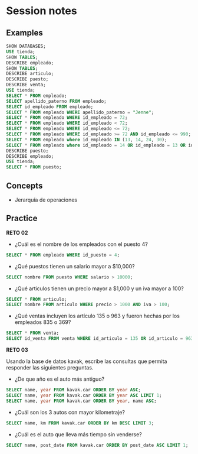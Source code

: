 # Session notes

## Examples
```sql
SHOW DATABASES;
USE tienda;
SHOW TABLES;
DESCRIBE empleado;
SHOW TABLES;
DESCRIBE articulo;
DESCRIBE puesto;
DESCRIBE venta;
USE tienda;
SELECT * FROM empleado;
SELECT apellido_paterno FROM empleado;
SELECT id_empleado FROM empleado;
SELECT * FROM empleado WHERE apellido_paterno = "Jenne";
SELECT * FROM empleado WHERE id_empleado = 72;
SELECT * FROM empleado WHERE id_empleado < 72;
SELECT * FROM empleado WHERE id_empleado <= 72;
SELECT * FROM empleado WHERE id_empleado >= 72 AND id_empleado <= 990;
SELECT * FROM empleado where id_empleado IN (13, 14, 24, 30);
SELECT * FROM empleado where id_empleado = 14 OR id_empleado = 13 OR id_empleado = 24 OR id_empleado = 30;
DESCRIBE puesto;
DESCRIBE empleado;
USE tienda;
SELECT * FROM puesto;
```

## Concepts

- Jerarquía de operaciones

## Practice

**RETO 02**

- ¿Cuál es el nombre de los empleados con el puesto 4?
```sql
SELECT * FROM empleado WHERE id_puesto = 4;
```
- ¿Qué puestos tienen un salario mayor a $10,000?
```sql
SELECT nombre FROM puesto WHERE salario > 10000;
```
- ¿Qué articulos tienen un precio mayor a $1,000 y un iva mayor a 100?
```sql
SELECT * FROM articulo;
SELECT nombre FROM articulo WHERE precio > 1000 AND iva > 100;
```
- ¿Qué ventas incluyen los artículo 135 o 963 y fueron hechas por los empleados 835 o 369?
```sql
SELECT * FROM venta;
SELECT id_venta FROM venta WHERE id_articulo = 135 OR id_articulo = 963 AND id_empleado = 835 OR id_empleado = 369; 
```
**RETO 03**

Usando la base de datos kavak, escribe las consultas que permita responder las siguientes preguntas.

- ¿De que año es el auto más antiguo?
```sql
SELECT name, year FROM kavak.car ORDER BY year ASC;
SELECT name, year FROM kavak.car ORDER BY year ASC LIMIT 1;
SELECT name, year FROM kavak.car ORDER BY year, name ASC;
```
- ¿Cuál son los 3 autos con mayor kilometraje?
```sql
SELECT name, km FROM kavak.car ORDER BY km DESC LIMIT 3;
```
- ¿Cuál es el auto que lleva más tiempo sin venderse?
```sql
SELECT name, post_date FROM kavak.car ORDER BY post_date ASC LIMIT 1;
```
